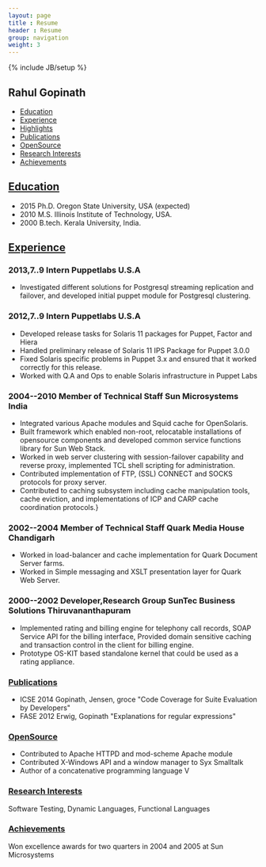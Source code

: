 ```yaml
---
layout: page
title : Resume
header : Resume
group: navigation
weight: 3
---
```

{% include JB/setup %}

## Rahul Gopinath

* [Education](#education)
* [Experience](#experience)
* [Highlights](#highlights)
* [Publications](#publications)
* [OpenSource](#opensource)
* [Research Interests](#research-interests)
* [Achievements](#achievements)

## [Education]()

* 2015 Ph.D. Oregon State University, USA (expected) 
* 2010 M.S. Illinois Institute of Technology, USA.
* 2000 B.tech. Kerala University, India.

## [Experience]()

### 2013,7..9 Intern Puppetlabs U.S.A

* Investigated different solutions for Postgresql streaming replication and failover, and developed initial puppet module for Postgresql clustering.

### 2012,7..9 Intern Puppetlabs U.S.A

* Developed release tasks for Solaris 11 packages for Puppet, Factor and Hiera
* Handled preliminary release of Solaris 11 IPS Package for Puppet 3.0.0
* Fixed Solaris specific problems in Puppet 3.x and ensured that it worked correctly for this release.
* Worked with Q.A and Ops to enable Solaris infrastructure in Puppet Labs

### 2004--2010 Member of Technical Staff Sun Microsystems India

* Integrated various Apache modules and Squid cache for OpenSolaris. 
* Built framework which enabled non-root, relocatable installations of opensource components
        and developed common service functions library for Sun Web Stack. 
* Worked in web server clustering with session-failover capability and reverse proxy, implemented TCL shell scripting for administration.
* Contributed implementation of FTP, (SSL) CONNECT and SOCKS protocols for proxy server.
* Contributed to caching subsystem including cache manipulation tools, cache eviction, and 
        implementations of ICP and CARP cache coordination protocols.}

### 2002--2004 Member of Technical Staff Quark Media House Chandigarh

* Worked in load-balancer and cache implementation for Quark Document Server farms.
* Worked in Simple messaging and XSLT presentation layer for Quark Web Server.

### 2000--2002 Developer,Research Group SunTec Business Solutions Thiruvananthapuram

* Implemented rating and billing engine for telephony call records, SOAP Service API for the billing        interface, Provided domain sensitive caching and transaction control in the client for billing engine. 
* Prototype OS-KIT based standalone kernel that could be used as a rating appliance.

### [Publications]()

* ICSE 2014 Gopinath, Jensen, groce "Code Coverage for Suite Evaluation by Developers"
* FASE 2012 Erwig, Gopinath "Explanations for regular expressions"

### [OpenSource]()

* Contributed to Apache HTTPD and mod-scheme Apache module
* Contributed X-Windows API and a window manager to Syx Smalltalk
* Author of a concatenative programming language V

### [Research Interests]()

Software Testing, Dynamic Languages, Functional Languages

### [Achievements]()

Won excellence awards for two quarters in 2004 and 2005 at Sun Microsystems

